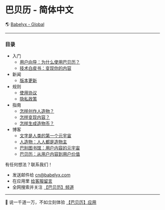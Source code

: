 # 巴贝历 - 简体中文

🌎 [Babelyx - Global](https://info.babelyx.com)

---

### 目录

- 入门
  - [用户向导：为什么使用巴贝历？](./入门/用户入门/home.md)
  - [技术白皮书：变现你的内容](./入门/技术白皮书/home.md)
- 新闻
  - [版本更新](./新闻/home.md)
- 规则
  - [使用协议](./规则/使用协议/home.md)
  - [隐私政策](./规则/隐私政策/home.md)
- 指南
  - [怎样创作人造物？](./指南/怎样创作人造物/home.md)
  - [怎样变现内容？](./指南/怎样变现内容/home.md)
  - [怎样生成造物币？](./指南/怎样生成造物币/home.md)
- 博客
  - [文字是人类的第一个元宇宙](./博客/20250510_文字是人类的第一个元宇宙/home.md)
  - [人造物：人人都是造物主](./博客/20250511_人造物：人人都是造物主/home.md)
  - [巴别图书馆：用户内容的元宇宙](./博客/20250512_巴别图书馆：人造物的元宇宙/home.md)
  - [巴贝历：从用户内容到用户价值](./博客/20250513_巴贝历：从用户内容到用户价值/home.md)

有任何想法？联系我们！

- 发送邮件给 [cn@babelyx.com](mailto:cn@babelyx.com)
- 在应用里 [给客服留言](https://csr.巴贝历.com)
- 全网搜索并关注 [【巴贝历】频道](https://links.巴贝历.com)

---

🚀 说一千道一万，不如立刻体验 [【巴贝历】应用](https://u.巴贝历.com)

<!-- ✨ 巴贝历源自 [远近星空](https://yuanjinx.com) -->
